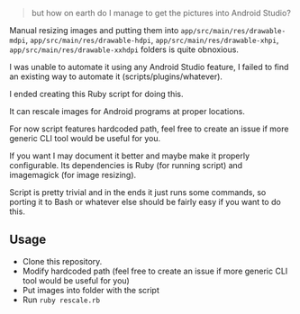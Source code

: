 >  but how on earth do I manage to get the pictures into Android Studio?

Manual resizing images and putting them into `app/src/main/res/drawable-mdpi`, `app/src/main/res/drawable-hdpi`, `app/src/main/res/drawable-xhpi`, `app/src/main/res/drawable-xxhdpi` folders is quite obnoxious.

I was unable to automate it using any Android Studio feature, I failed to find an existing way to automate it (scripts/plugins/whatever).

I ended creating this Ruby script for doing this.

It can rescale images for Android programs at proper locations.

For now script features hardcoded path, feel free to create an issue if more generic CLI tool would be useful for you.

If you want I may document it better and maybe make it properly configurable. Its dependencies is Ruby (for running script) and imagemagick (for image resizing).

Script is pretty trivial and in the ends it just runs some commands, so porting it to Bash or whatever else should be fairly easy if you want to do this.

## Usage

- Clone this repository.
- Modify hardcoded path (feel free to create an issue if more generic CLI tool would be useful for you)
- Put images into folder with the script
- Run `ruby rescale.rb`
